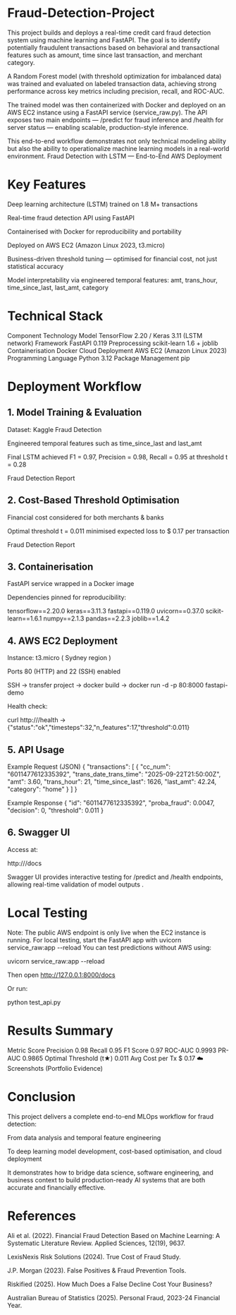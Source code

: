 # Fraud-Detection-Project
This project builds and deploys a real-time credit card fraud detection system using machine learning and FastAPI. The goal is to identify potentially fraudulent transactions based on behavioral and transactional features such as amount, time since last transaction, and merchant category.

A Random Forest model (with threshold optimization for imbalanced data) was trained and evaluated on labeled transaction data, achieving strong performance across key metrics including precision, recall, and ROC-AUC.

The trained model was then containerized with Docker and deployed on an AWS EC2 instance using a FastAPI service (service_raw.py). The API exposes two main endpoints — /predict for fraud inference and /health for server status — enabling scalable, production-style inference.

This end-to-end workflow demonstrates not only technical modeling ability but also the ability to operationalize machine learning models in a real-world environment.
Fraud Detection with LSTM — End-to-End AWS Deployment

# Key Features

Deep learning architecture (LSTM) trained on 1.8 M+ transactions

Real-time fraud detection API using FastAPI

Containerised with Docker for reproducibility and portability

Deployed on AWS EC2 (Amazon Linux 2023, t3.micro)

Business-driven threshold tuning — optimised for financial cost, not just statistical accuracy

Model interpretability via engineered temporal features:
amt, trans_hour, time_since_last, last_amt, category

# Technical Stack
Component	Technology
Model	TensorFlow 2.20 / Keras 3.11 (LSTM network)
Framework	FastAPI 0.119
Preprocessing	scikit-learn 1.6 + joblib
Containerisation	Docker
Cloud Deployment	AWS EC2 (Amazon Linux 2023)
Programming Language	Python 3.12
Package Management	pip


# Deployment Workflow

## 1. Model Training & Evaluation

Dataset: Kaggle Fraud Detection

Engineered temporal features such as time_since_last and last_amt

Final LSTM achieved F1 = 0.97, Precision = 0.98, Recall = 0.95 at threshold t = 0.28 

Fraud Detection Report

## 2. Cost-Based Threshold Optimisation

Financial cost considered for both merchants & banks

Optimal threshold t = 0.011 minimised expected loss to $ 0.17 per transaction 

Fraud Detection Report

## 3. Containerisation

FastAPI service wrapped in a Docker image

Dependencies pinned for reproducibility:

tensorflow==2.20.0
keras==3.11.3
fastapi==0.119.0
uvicorn==0.37.0
scikit-learn==1.6.1
numpy==2.1.3
pandas==2.2.3
joblib==1.4.2

## 4. AWS EC2 Deployment

Instance: t3.micro ( Sydney region )

Ports 80 (HTTP) and 22 (SSH) enabled

SSH → transfer project → docker build → docker run -d -p 80:8000 fastapi-demo

Health check:

curl http://<EC2-IP>/health
 → {"status":"ok","timesteps":32,"n_features":17,"threshold":0.011}

## 5. API Usage
Example Request (JSON)
{
  "transactions": [
    {
      "cc_num": "6011477612335392",
      "trans_date_trans_time": "2025-09-22T21:50:00Z",
      "amt": 3.60,
      "trans_hour": 21,
      "time_since_last": 1626,
      "last_amt": 42.24,
      "category": "home"
    }
  ]
}

Example Response
{
  "id": "6011477612335392",
  "proba_fraud": 0.0047,
  "decision": 0,
  "threshold": 0.011
}

## 6. Swagger UI

Access at:

http://<EC2-IP>/docs


Swagger UI provides interactive testing for /predict and /health endpoints, allowing real-time validation of model outputs .

# Local Testing
Note: The public AWS endpoint is only live when the EC2 instance is running.
For local testing, start the FastAPI app with uvicorn service_raw:app --reload
You can test predictions without AWS using:

uvicorn service_raw:app --reload


Then open http://127.0.0.1:8000/docs

Or run:

python test_api.py

# Results Summary
Metric	Score
Precision	0.98
Recall	0.95
F1 Score	0.97
ROC-AUC	0.9993
PR-AUC	0.9865
Optimal Threshold (t★)	0.011
Avg Cost per Tx	$ 0.17
☁️ Screenshots (Portfolio Evidence)

# Conclusion

This project delivers a complete end-to-end MLOps workflow for fraud detection:

From data analysis and temporal feature engineering

To deep learning model development, cost-based optimisation, and cloud deployment

It demonstrates how to bridge data science, software engineering, and business context to build production-ready AI systems that are both accurate and financially effective.

# References

Ali et al. (2022). Financial Fraud Detection Based on Machine Learning: A Systematic Literature Review. Applied Sciences, 12(19), 9637.

LexisNexis Risk Solutions (2024). True Cost of Fraud Study.

J.P. Morgan (2023). False Positives & Fraud Prevention Tools.

Riskified (2025). How Much Does a False Decline Cost Your Business?

Australian Bureau of Statistics (2025). Personal Fraud, 2023-24 Financial Year.
